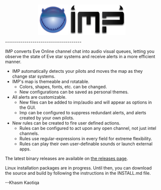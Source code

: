 <p align="center">
  <img align="middle" src="src/graphics/impicon.png" width="100" height="100">
  <img align="middle" src="src/graphics/Imp.png" height="100">
</p>
---------------------------------------

IMP converts Eve Online channel chat into audio visual queues, letting you observe the state of Eve star systems and receive alerts in a more efficient manner.  

* IMP automatically detects your pilots and moves the map as they change star systems.
* IMP's map is themeable and rotatable.
  * Colors, shapes, fonts, etc. can be changed.
  * New configurations can be saved as personal themes.
* All alerts are customizable.
  * New files can be added to imp/audio and will appear as options in the GUI.
  * Imp can be configured to suppress redundant alerts, and alerts created by your own pilots.
* New rules can be created to fire user defined actions.
  * Rules can be configured to act upon any open channel, not just intel channels.
  * Rules use regular-expressions in every field for extreme flexibility.
  * Rules can play their own user-definable sounds or launch external apps.

The latest binary releases are available on [the releases page](https://github.com/3vi1/IMP/releases).

Linux installation packages are in progress.  Until then, you can download the source and build by following the instructions in the INSTALL.md file.

--Khasm Kaotiqa
